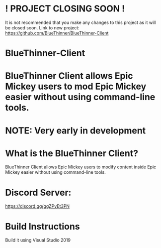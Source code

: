 # ! PROJECT CLOSING SOON !
It is not recommended that you make any changes to this project as it will be closed soon.
Link to new project: https://github.com/BlueThinner/BlueThinner-Client

# BlueThinner-Client
BlueThinner Client allows Epic Mickey users to mod Epic Mickey easier without using command-line tools.
=======
# NOTE: Very early in development

# What is the BlueThinner Client?
BlueThinner Client allows Epic Mickey users to modify content inside Epic Mickey easier without using command-line tools.

# Discord Server:
https://discord.gg/ggZPvEt3PN

# Build Instructions
Build it using Visual Studio 2019
